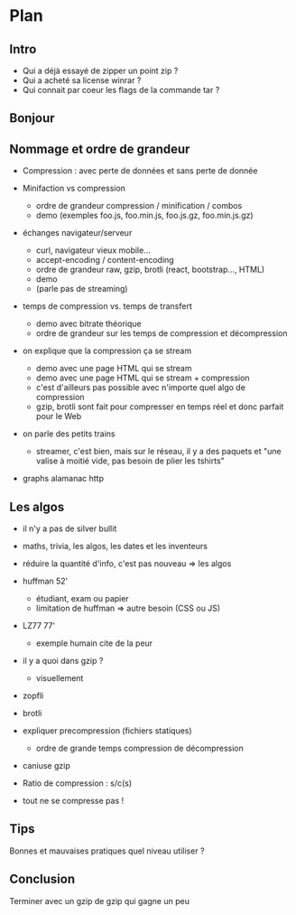# Plan

## Intro

* Qui a déjà essayé de zipper un point zip ?
* Qui a acheté sa license winrar ?
* Qui connait par coeur les flags de la commande tar ?

## Bonjour



## Nommage et ordre de grandeur

* Compression : avec perte de données et sans perte de donnée
* Minifaction vs compression
  * ordre de grandeur compression / minification / combos
  * demo (exemples foo.js, foo.min.js, foo.js.gz, foo.min.js.gz)
* échanges navigateur/serveur
  * curl, navigateur vieux mobile...
  * accept-encoding / content-encoding
  * ordre de grandeur raw, gzip, brotli (react, bootstrap..., HTML)
  * demo
  * (parle pas de streaming)
* temps de compression vs. temps de transfert
  * demo avec bitrate théorique
  * ordre de grandeur sur les temps de compression et décompression
* on explique que la compression ça se stream
  * demo avec une page HTML qui se stream
  * demo avec une page HTML qui se stream + compression
  * c'est d'ailleurs pas possible avec n'importe quel algo de compression
  * gzip, brotli sont fait pour compresser en temps réel et donc parfait pour le Web
* on parle des petits trains
  * streamer, c'est bien, mais sur le réseau, il y a des paquets et "une valise à moitié vide, pas besoin de plier les tshirts" 

* graphs alamanac http

## Les algos

* il n'y a pas de silver bullit

* maths, trivia, les algos, les dates et les inventeurs
* réduire la quantité d'info, c'est pas nouveau => les algos
* huffman 52'
  * étudiant, exam ou papier
  * limitation de huffman => autre besoin (CSS ou JS)
* LZ77 77'
  * exemple humain cite de la peur
* il y a quoi dans gzip ?
  * visuellement
* zopfli
* brotli
* expliquer precompression (fichiers statiques)
  * ordre de grande temps compression de décompression

* caniuse gzip

* Ratio de compression : s/c(s)
* tout ne se compresse pas !

## Tips

Bonnes et mauvaises pratiques
quel niveau utiliser ?

## Conclusion

Terminer avec un gzip de gzip qui gagne un peu
